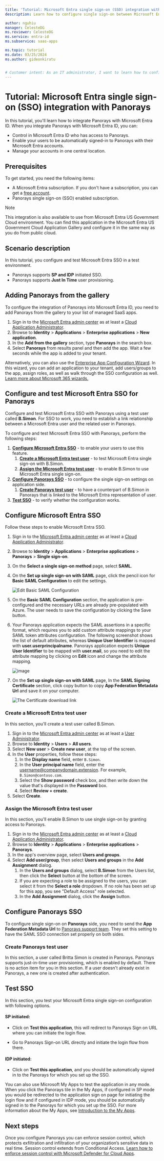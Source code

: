 ```yaml
---
title: 'Tutorial: Microsoft Entra single sign-on (SSO) integration with Panorays'
description: Learn how to configure single sign-on between Microsoft Entra ID and Panorays.

author: nguhiu
manager: CelesteDG
ms.reviewer: CelesteDG
ms.service: entra-id
ms.subservice: saas-apps

ms.topic: tutorial
ms.date: 03/25/2024
ms.author: gideonkiratu


# Customer intent: As an IT administrator, I want to learn how to configure single sign-on between Microsoft Entra ID and Panorays so that I can control who has access to Panorays, enable automatic sign-in with Microsoft Entra accounts, and manage my accounts in one central location.
---
```


# Tutorial: Microsoft Entra single sign-on (SSO) integration with Panorays

In this tutorial, you'll learn how to integrate Panorays with Microsoft Entra ID. When you integrate Panorays with Microsoft Entra ID, you can:

* Control in Microsoft Entra ID who has access to Panorays.
* Enable your users to be automatically signed-in to Panorays with their Microsoft Entra accounts.
* Manage your accounts in one central location.

## Prerequisites

To get started, you need the following items:

* A Microsoft Entra subscription. If you don't have a subscription, you can get a [free account](https://azure.microsoft.com/free/).
* Panorays single sign-on (SSO) enabled subscription.

> [!NOTE]
> This integration is also available to use from Microsoft Entra US Government Cloud environment. You can find this application in the Microsoft Entra US Government Cloud Application Gallery and configure it in the same way as you do from public cloud.

## Scenario description

In this tutorial, you configure and test Microsoft Entra SSO in a test environment.

* Panorays supports **SP and IDP** initiated SSO.
* Panorays supports **Just In Time** user provisioning.

## Adding Panorays from the gallery

To configure the integration of Panorays into Microsoft Entra ID, you need to add Panorays from the gallery to your list of managed SaaS apps.

1. Sign in to the [Microsoft Entra admin center](https://entra.microsoft.com) as at least a [Cloud Application Administrator](~/identity/role-based-access-control/permissions-reference.md#cloud-application-administrator).
1. Browse to **Identity** > **Applications** > **Enterprise applications** > **New application**.
1. In the **Add from the gallery** section, type **Panorays** in the search box.
1. Select **Panorays** from results panel and then add the app. Wait a few seconds while the app is added to your tenant.

 Alternatively, you can also use the [Enterprise App Configuration Wizard](https://portal.office.com/AdminPortal/home?Q=Docs#/azureadappintegration). In this wizard, you can add an application to your tenant, add users/groups to the app, assign roles, as well as walk through the SSO configuration as well. [Learn more about Microsoft 365 wizards.](/microsoft-365/admin/misc/azure-ad-setup-guides)

<a name='configure-and-test-azure-ad-sso-for-panorays'></a>

## Configure and test Microsoft Entra SSO for Panorays

Configure and test Microsoft Entra SSO with Panorays using a test user called **B.Simon**. For SSO to work, you need to establish a link relationship between a Microsoft Entra user and the related user in Panorays.

To configure and test Microsoft Entra SSO with Panorays, perform the following steps:

1. **[Configure Microsoft Entra SSO](#configure-azure-ad-sso)** - to enable your users to use this feature.
    1. **[Create a Microsoft Entra test user](#create-an-azure-ad-test-user)** - to test Microsoft Entra single sign-on with B.Simon.
    1. **[Assign the Microsoft Entra test user](#assign-the-azure-ad-test-user)** - to enable B.Simon to use Microsoft Entra single sign-on.
1. **[Configure Panorays SSO](#configure-panorays-sso)** - to configure the single sign-on settings on application side.
    1. **[Create Panorays test user](#create-panorays-test-user)** - to have a counterpart of B.Simon in Panorays that is linked to the Microsoft Entra representation of user.
1. **[Test SSO](#test-sso)** - to verify whether the configuration works.

<a name='configure-azure-ad-sso'></a>

## Configure Microsoft Entra SSO

Follow these steps to enable Microsoft Entra SSO.

1. Sign in to the [Microsoft Entra admin center](https://entra.microsoft.com) as at least a [Cloud Application Administrator](~/identity/role-based-access-control/permissions-reference.md#cloud-application-administrator).
1. Browse to **Identity** > **Applications** > **Enterprise applications** > **Panorays** > **Single sign-on**.
1. On the **Select a single sign-on method** page, select **SAML**.
1. On the **Set up single sign-on with SAML** page, click the pencil icon for **Basic SAML Configuration** to edit the settings.

   ![Edit Basic SAML Configuration](common/edit-urls.png)

1. On the **Basic SAML Configuration** section, the application is pre-configured and the necessary URLs are already pre-populated with Azure. The user needs to save the configuration by clicking the Save button.

1. Your Panorays application expects the SAML assertions in a specific format, which requires you to add custom attribute mappings to your SAML token attributes configuration. The following screenshot shows the list of default attributes, whereas **Unique User Identifier** is mapped with **user.userprincipalname**. Panorays application expects **Unique User Identifier** to be mapped with **user.mail**, so you need to edit the attribute mapping by clicking on **Edit** icon and change the attribute mapping.

	![image](common/default-attributes.png)

1. On the **Set up single sign-on with SAML** page, In the **SAML Signing Certificate** section, click copy button to copy **App Federation Metadata Url** and save it on your computer.

	![The Certificate download link](common/copy-metadataurl.png)

<a name='create-an-azure-ad-test-user'></a>

### Create a Microsoft Entra test user

In this section, you'll create a test user called B.Simon.

1. Sign in to the [Microsoft Entra admin center](https://entra.microsoft.com) as at least a [User Administrator](~/identity/role-based-access-control/permissions-reference.md#user-administrator).
1. Browse to **Identity** > **Users** > **All users**.
1. Select **New user** > **Create new user**, at the top of the screen.
1. In the **User** properties, follow these steps:
   1. In the **Display name** field, enter `B.Simon`.  
   1. In the **User principal name** field, enter the username@companydomain.extension. For example, `B.Simon@contoso.com`.
   1. Select the **Show password** check box, and then write down the value that's displayed in the **Password** box.
   1. Select **Review + create**.
1. Select **Create**.

<a name='assign-the-azure-ad-test-user'></a>

### Assign the Microsoft Entra test user

In this section, you'll enable B.Simon to use single sign-on by granting access to Panorays.

1. Sign in to the [Microsoft Entra admin center](https://entra.microsoft.com) as at least a [Cloud Application Administrator](~/identity/role-based-access-control/permissions-reference.md#cloud-application-administrator).
1. Browse to **Identity** > **Applications** > **Enterprise applications** > **Panorays**.
1. In the app's overview page, select **Users and groups**.
1. Select **Add user/group**, then select **Users and groups** in the **Add Assignment** dialog.
   1. In the **Users and groups** dialog, select **B.Simon** from the Users list, then click the **Select** button at the bottom of the screen.
   1. If you are expecting a role to be assigned to the users, you can select it from the **Select a role** dropdown. If no role has been set up for this app, you see "Default Access" role selected.
   1. In the **Add Assignment** dialog, click the **Assign** button.

## Configure Panorays SSO

To configure single sign-on on **Panorays** side, you need to send the **App Federation Metadata Url** to [Panorays support team](mailto:support@panorays.com). They set this setting to have the SAML SSO connection set properly on both sides.

### Create Panorays test user

In this section, a user called Britta Simon is created in Panorays. Panorays supports just-in-time user provisioning, which is enabled by default. There is no action item for you in this section. If a user doesn't already exist in Panorays, a new one is created after authentication.

## Test SSO 

In this section, you test your Microsoft Entra single sign-on configuration with following options. 

#### SP initiated:

* Click on **Test this application**, this will redirect to Panorays Sign on URL where you can initiate the login flow.  

* Go to Panorays Sign-on URL directly and initiate the login flow from there.

#### IDP initiated:

* Click on **Test this application**, and you should be automatically signed in to the Panorays for which you set up the SSO. 

You can also use Microsoft My Apps to test the application in any mode. When you click the Panorays tile in the My Apps, if configured in SP mode you would be redirected to the application sign on page for initiating the login flow and if configured in IDP mode, you should be automatically signed in to the Panorays for which you set up the SSO. For more information about the My Apps, see [Introduction to the My Apps](https://support.microsoft.com/account-billing/sign-in-and-start-apps-from-the-my-apps-portal-2f3b1bae-0e5a-4a86-a33e-876fbd2a4510).

## Next steps

Once you configure Panorays you can enforce session control, which protects exfiltration and infiltration of your organization’s sensitive data in real time. Session control extends from Conditional Access. [Learn how to enforce session control with Microsoft Defender for Cloud Apps](/cloud-app-security/proxy-deployment-aad).
